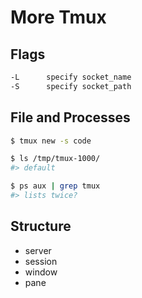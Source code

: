 # More Tmux


## Flags

```sh
-L      specify socket_name
-S      specify socket_path
```

## File and Processes

```sh
$ tmux new -s code

$ ls /tmp/tmux-1000/
#> default

$ ps aux | grep tmux
#> lists twice?

```

## Structure

* server
* session
* window
* pane

